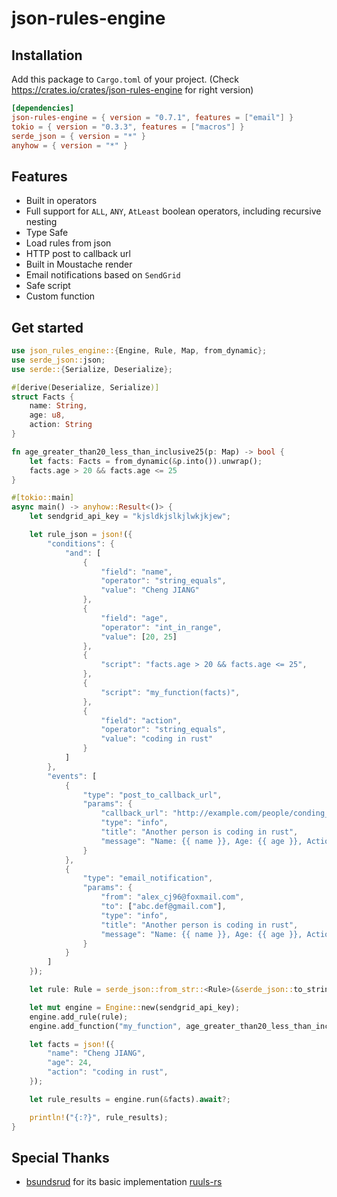 # json-rules-engine

## Installation

Add this package to `Cargo.toml` of your project. (Check https://crates.io/crates/json-rules-engine for right version)

```toml
[dependencies]
json-rules-engine = { version = "0.7.1", features = ["email"] }
tokio = { version = "0.3.3", features = ["macros"] }
serde_json = { version = "*" }
anyhow = { version = "*" }
```

## Features

- Built in operators
- Full support for `ALL`, `ANY`, `AtLeast` boolean operators, including recursive nesting
- Type Safe
- Load rules from json
- HTTP post to callback url
- Built in Moustache render
- Email notifications based on `SendGrid`
- Safe script
- Custom function

## Get started

```rust
use json_rules_engine::{Engine, Rule, Map, from_dynamic};
use serde_json::json;
use serde::{Serialize, Deserialize};

#[derive(Deserialize, Serialize)]
struct Facts {
    name: String,
    age: u8,
    action: String
}

fn age_greater_than20_less_than_inclusive25(p: Map) -> bool {
    let facts: Facts = from_dynamic(&p.into()).unwrap();
    facts.age > 20 && facts.age <= 25
}

#[tokio::main]
async main() -> anyhow::Result<()> {
    let sendgrid_api_key = "kjsldkjslkjlwkjkjew";

    let rule_json = json!({
        "conditions": {
            "and": [
                {
                    "field": "name",
                    "operator": "string_equals",
                    "value": "Cheng JIANG"
                },
                {
                    "field": "age",
                    "operator": "int_in_range",
                    "value": [20, 25] 
                },
                {
                    "script": "facts.age > 20 && facts.age <= 25",
                },
                {
                    "script": "my_function(facts)",
                },
                {
                    "field": "action",
                    "operator": "string_equals",
                    "value": "coding in rust"
                }
            ]
        },
        "events": [
            {
                "type": "post_to_callback_url",
                "params": {
                    "callback_url": "http://example.com/people/conding_in_rust",
                    "type": "info",
                    "title": "Another person is coding in rust",
                    "message": "Name: {{ name }}, Age: {{ age }}, Action: {{ action }},"
                }
            },
            {
                "type": "email_notification",
                "params": {
                    "from": "alex_cj96@foxmail.com",
                    "to": ["abc.def@gmail.com"],
                    "type": "info",
                    "title": "Another person is coding in rust",
                    "message": "Name: {{ name }}, Age: {{ age }}, Action: {{ action }},"
                }
            }
        ]
    });

    let rule: Rule = serde_json::from_str::<Rule>(&serde_json::to_string(&rule_json).unwrap()).unwrap();

    let mut engine = Engine::new(sendgrid_api_key);
    engine.add_rule(rule);
    engine.add_function("my_function", age_greater_than20_less_than_inclusive25);

    let facts = json!({
        "name": "Cheng JIANG",
        "age": 24,
        "action": "coding in rust",
    });

    let rule_results = engine.run(&facts).await?;

    println!("{:?}", rule_results);
}
```

## Special Thanks

- [bsundsrud](https://github.com/bsundsrud) for its basic implementation [ruuls-rs](https://github.com/bsundsrud/ruuls-rs)
